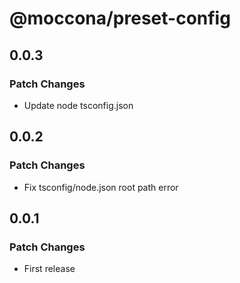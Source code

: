 # @moccona/preset-config

## 0.0.3

### Patch Changes

- Update node tsconfig.json

## 0.0.2

### Patch Changes

- Fix tsconfig/node.json root path error

## 0.0.1

### Patch Changes

- First release

